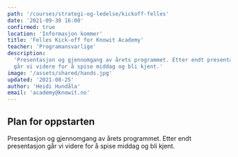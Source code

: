 ```yaml
---
path: '/courses/strategi-og-ledelse/kickoff-felles'
date: '2021-09-30 16:00'
confirmed: true
location: 'Informasjon kommer'
title: 'Felles Kick-off for Knowit Academy'
teacher: 'Programansvarlige'
description:
  'Presentasjon og gjennomgang av årets programmet. Etter endt presentasjon
  går vi videre for å spise middag og bli kjent.'
image: '/assets/shared/hands.jpg'
updated: '2021-08-25'
author: 'Heidi Hundåla'
email: 'academy@knowit.no'
---
```


## Plan for oppstarten

Presentasjon og gjennomgang av årets programmet. Etter endt presentasjon går
vi videre for å spise middag og bli kjent.
